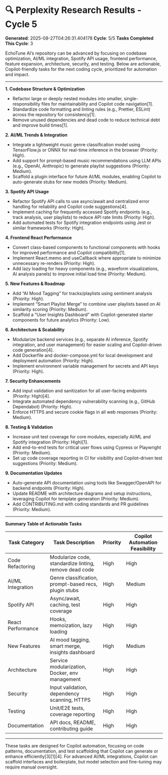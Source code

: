 # 🔍 Perplexity Research Results - Cycle 5

**Generated**: 2025-08-27T04:26:31.404178
**Cycle**: 5/5
**Tasks Completed This Cycle**: 3

EchoTune AI’s repository can be advanced by focusing on codebase optimization, AI/ML integration, Spotify API usage, frontend performance, feature expansion, architecture, security, and testing. Below are actionable, Copilot-friendly tasks for the next coding cycle, prioritized for automation and impact.

---

**1. Codebase Structure & Optimization**
- Refactor large or deeply nested modules into smaller, single-responsibility files for maintainability and Copilot code navigation[1].
- Standardize code formatting and linting rules (e.g., Prettier, ESLint) across the repository for consistency[1].
- Remove unused dependencies and dead code to reduce technical debt and improve build times[1].

**2. AI/ML Trends & Integration**
- Integrate a lightweight music genre classification model using TensorFlow.js or ONNX for real-time inference in the browser (Priority: High).
- Add support for prompt-based music recommendations using LLM APIs (e.g., OpenAI, Anthropic) to generate playlist suggestions (Priority: Medium).
- Scaffold a plugin interface for future AI/ML modules, enabling Copilot to auto-generate stubs for new models (Priority: Medium).

**3. Spotify API Usage**
- Refactor Spotify API calls to use async/await and centralized error handling for reliability and Copilot code suggestions[4].
- Implement caching for frequently accessed Spotify endpoints (e.g., track analysis, user playlists) to reduce API rate limits (Priority: High).
- Add automated tests for Spotify integration endpoints using Jest or similar frameworks (Priority: High).

**4. Frontend React Performance**
- Convert class-based components to functional components with hooks for improved performance and Copilot compatibility[1].
- Implement React.memo and useCallback where appropriate to minimize unnecessary re-renders (Priority: High).
- Add lazy loading for heavy components (e.g., waveform visualizations, AI analysis panels) to improve initial load time (Priority: Medium).

**5. New Features & Roadmap**
- Add “AI Mood Tagging” for tracks/playlists using sentiment analysis (Priority: High).
- Implement “Smart Playlist Merge” to combine user playlists based on AI similarity scoring (Priority: Medium).
- Scaffold a “User Insights Dashboard” with Copilot-generated starter components for future analytics (Priority: Low).

**6. Architecture & Scalability**
- Modularize backend services (e.g., separate AI inference, Spotify integration, and user management) for easier scaling and Copilot-driven code generation[4].
- Add Dockerfile and docker-compose.yml for local development and deployment automation (Priority: High).
- Implement environment variable management for secrets and API keys (Priority: High).

**7. Security Enhancements**
- Add input validation and sanitization for all user-facing endpoints (Priority: High)[4].
- Integrate automated dependency vulnerability scanning (e.g., GitHub Dependabot) (Priority: High).
- Enforce HTTPS and secure cookie flags in all web responses (Priority: Medium).

**8. Testing & Validation**
- Increase unit test coverage for core modules, especially AI/ML and Spotify integration (Priority: High)[1].
- Add end-to-end tests for critical user flows using Cypress or Playwright (Priority: Medium).
- Set up code coverage reporting in CI for visibility and Copilot-driven test suggestions (Priority: Medium).

**9. Documentation Updates**
- Auto-generate API documentation using tools like Swagger/OpenAPI for backend endpoints (Priority: High).
- Update README with architecture diagrams and setup instructions, leveraging Copilot for template generation (Priority: Medium).
- Add CONTRIBUTING.md with coding standards and PR guidelines (Priority: Medium).

---

**Summary Table of Actionable Tasks**

| Task Category         | Task Description                                             | Priority | Copilot Automation Feasibility |
|----------------------|-------------------------------------------------------------|----------|-------------------------------|
| Code Refactoring     | Modularize code, standardize linting, remove dead code      | High     | High                          |
| AI/ML Integration    | Genre classification, prompt-based recs, plugin stubs       | High     | Medium                        |
| Spotify API          | Async/await, caching, test coverage                         | High     | High                          |
| React Performance    | Hooks, memoization, lazy loading                            | High     | High                          |
| New Features         | AI mood tagging, smart merge, insights dashboard            | High     | Medium                        |
| Architecture         | Service modularization, Docker, env management              | High     | High                          |
| Security             | Input validation, dependency scanning, HTTPS                | High     | High                          |
| Testing              | Unit/E2E tests, coverage reporting                          | High     | High                          |
| Documentation        | API docs, README, contributing guide                        | High     | High                          |

---

These tasks are designed for Copilot automation, focusing on code patterns, documentation, and test scaffolding that Copilot can generate or enhance efficiently[3][1][4]. For advanced AI/ML integrations, Copilot can scaffold interfaces and boilerplate, but model selection and fine-tuning may require manual oversight.